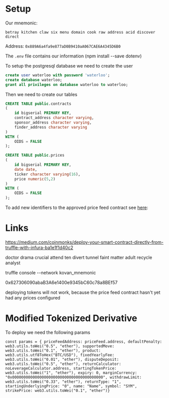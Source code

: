 # Setup

Our mnemonic:
```
betray kitchen claw six menu domain cook raw address acid discover direct
```
Address: `0x889A6a4fa9e877aD0B9410aA067CAE6A4345D6B0`

The `.env` file contains our information (npm install --save dotenv)

To setup the postgresql database we need to create the user

```sql
create user waterloo with password 'waterloo';
create database waterloo;
grant all privileges on database waterloo to waterloo;
```


Then we need to create our tables
```sql
CREATE TABLE public.contracts
(
    id bigserial PRIMARY KEY,
    contract_address character varying,
    sponsor_address character varying,
    finder_address character varying
)
WITH (
    OIDS = FALSE
);

CREATE TABLE public.prices
(
    id bigserial PRIMARY KEY,
    date date,                         
    ticker character varying(16),
    price numeric(5,2)
)
WITH (
    OIDS = FALSE
);
```


To add new identifiers to the approved price feed contract see [here](https://docs.umaproject.org/uma/explainers/price-feed-configuration.html):   


# Links

https://medium.com/coinmonks/deploy-your-smart-contract-directly-from-truffle-with-infura-ba1e1f1d40c2




doctor drama crucial attend ten divert tunnel faint matter adult recycle analyst



truffle console --network kovan_mnemonic


0x627306090abaB3A6e1400e9345bC60c78a8BEf57



deploying tokens will not work, because the price feed contract hasn't yet had any prices configured



# Modified Tokenized Derivative

To deploy we need the following params
```
const params = { priceFeedAddress: priceFeed.address, defaultPenalty: web3.utils.toWei("0.5", "ether"), supportedMove: web3.utils.toWei("0.1", "ether"), product: web3.utils.utf8ToHex("BTC/USD"), fixedYearlyFee: web3.utils.toWei("0.01", "ether"), disputeDeposit: web3.utils.toWei("0.5", "ether"), returnCalculator: noLeverageCalculator.address, startingTokenPrice: web3.utils.toWei("1", "ether"), expiry: 0, marginCurrency: "0x0000000000000000000000000000000000000000", withdrawLimit: web3.utils.toWei("0.33", "ether"), returnType: "1", startingUnderlyingPrice: "0", name: "Name", symbol: "SYM", strikePrice: web3.utils.toWei("0.1", "ether")}
```